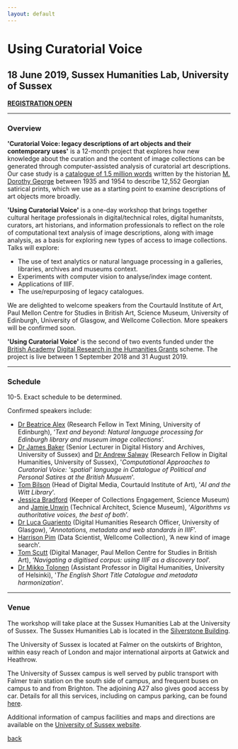 ```yaml
---
layout: default
---
```


# Using Curatorial Voice

## 18 June 2019, Sussex Humanities Lab, University of Sussex

**[REGISTRATION OPEN](https://www.eventbrite.co.uk/e/using-curatorial-voice-tickets-60298977866)**

______
### Overview

**'Curatorial Voice: legacy descriptions of art objects and their contemporary uses'** is a 12-month project that explores how new knowledge about the curation and the content of image collections can be generated through computer-assisted analysis of curatorial art descriptions. Our case study is a [catalogue of 1.5 million words](https://en.wikipedia.org/wiki/Catalogue_of_Political_and_Personal_Satires_Preserved_in_the_Department_of_Prints_and_Drawings_in_the_British_Museum) written by the historian [M. Dorothy George](https://doi.org/10.1093/ref:odnb/45657) between 1935 and 1954 to describe 12,552 Georgian satirical prints, which we use as a starting point to examine descriptions of art objects more broadly.

**'Using Curatorial Voice'** is a one-day workshop that brings together cultural heritage professionals in digital/technical roles, digital humanitsts, curators, art historians, and information professionals to reflect on the role of computational text analysis of image descriptions, along with image analysis, as a basis for exploring new types of access to image collections. Talks will explore:

- The use of text analytics or natural language processing in a galleries, libraries, archives and museums context.
- Experiments with computer vision to analyse/index image content.
- Applications of IIIF.
- The use/repurposing of legacy catalogues.

We are delighted to welcome speakers from the Courtauld Institute of Art, Paul Mellon Centre for Studies in British Art, Science Museum, University of Edinburgh, University of Glasgow, and Wellcome Collection. More speakers will be confirmed soon.

**'Using Curatorial Voice'** is the second of two events funded under the [British Academy](https://www.britac.ac.uk/) [Digital Research in the Humanities Grants](https://www.britac.ac.uk/ba-jisc-digital-research-in-the-humanities) scheme. The project is live between 1 September 2018 and 31 August 2019.

______
### Schedule

10-5. Exact schedule to be determined.

Confirmed speakers include:

- [Dr Beatrice Alex](http://homepages.inf.ed.ac.uk/balex/) (Research Fellow in Text Mining, University of Edinburgh), ‘*Text and beyond: Natural language processing for Edinburgh library and museum image collections*’.
- [Dr James Baker](http://www.sussex.ac.uk/profiles/371022) (Senior Lecturer in Digital History and Archives, University of Sussex) and [Dr Andrew Salway](http://www.bbrel.co.uk/) (Research Fellow in Digital Humanities, University of Sussex), '*Computational Approaches to Curatorial Voice: 'spatial' language in Catalogue of Political and Personal Satires at the British Musuem*'.
- [Tom Bilson](https://courtauld.ac.uk/people/tom-bilson) (Head of Digital Media, Courtauld Institute of Art), '*AI and the Witt Library*'.
- [Jessica Bradford](https://twitter.com/jessicabrad4) (Keeper of Collections Engagement, Science Museum) and [Jamie Unwin](http://jamie.net/about/) (Technical Architect, Science Museum), ‘*Algorithms vs authoritative voices, the best of both*’.
- [Dr Luca Guariento](https://www.digital-humanities.arts.gla.ac.uk/members/?id=69) (Digital Humanities Research Officer, University of Glasgow), ‘*Annotations, metadata and web standards in IIIF*’.
- [Harrison Pim](https://harrisonpim.github.io/) (Data Scientist, Wellcome Collection), ‘A new kind of image search’.
- [Tom Scutt](https://www.paul-mellon-centre.ac.uk/about/people/tom-scutt) (Digital Manager, Paul Mellon Centre for Studies in British Art), ‘*Navigating a digitised corpus: using IIIF as a discovery tool*’.
- [Dr Mikko Tolonen](https://tuhat.helsinki.fi/portal/en/persons/mikko-tolonen(1f6c4343-d64e-48d5-b6af-39d5f3442502).html) (Assistant Professor in Digital Humanities, University of Helsinki), '*The English Short Title Catalogue and metadata harmonization*'.

______
### Venue

The workshop will take place at the Sussex Humanities Lab at the University of Sussex. The Sussex Humanities Lab is located in the [Silverstone Building](https://www.sussex.ac.uk/about/documents/uos-campus-map.pdf).

The University of Sussex is located at Falmer on the outskirts of Brighton, within easy reach of London and major international airports at Gatwick and Heathrow.

The University of Sussex campus is well served by public transport with Falmer train station on the south side of campus, and frequent buses on campus to and from Brighton. The adjoining A27 also gives good access by car. Details for all this services, including on campus parking, can be found [here](https://www.sussex.ac.uk/about/directions).

Additional information of campus facilities and maps and directions are available on the [University of Sussex website](https://www.sussex.ac.uk/about/campus/facilities).

[back](./)
